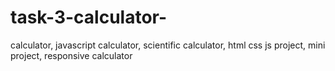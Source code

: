 # task-3-calculator-
calculator, javascript calculator, scientific calculator, html css js project, mini project, responsive calculator
